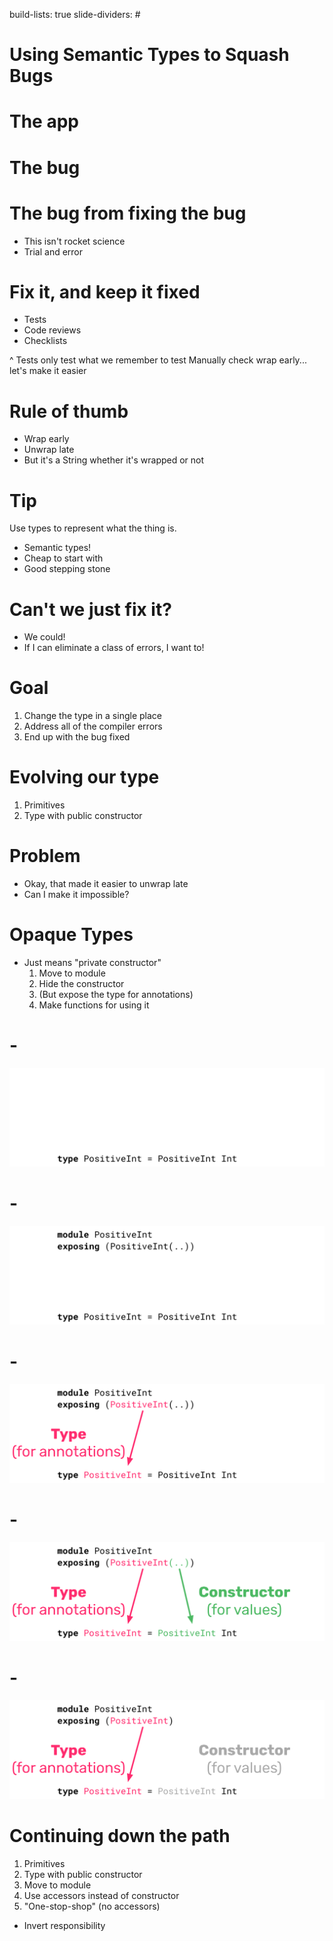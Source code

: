 build-lists: true
slide-dividers: #

# Using Semantic Types to Squash Bugs

# The app

# The bug

# The bug from fixing the bug

- This isn't rocket science
- Trial and error

# Fix it, and keep it fixed

- Tests
- Code reviews
- Checklists

^ Tests only test what we remember to test
Manually check wrap early...
let's make it easier

# Rule of thumb

- Wrap early
- Unwrap late
- But it's a String whether it's wrapped or not

# Tip

Use types to represent what the thing is.

- Semantic types!
- Cheap to start with
- Good stepping stone

# Can't we just fix it?

- We could!
- If I can eliminate a class of errors, I want to!

# Goal

1. Change the type in a single place
1. Address all of the compiler errors
1. End up with the bug fixed

# Evolving our type

1. Primitives
1. Type with public constructor

# Problem

- Okay, that made it easier to unwrap late
- Can I make it impossible?

# Opaque Types

- Just means "private constructor"
  1. Move to module
  1. Hide the constructor
  1. (But expose the type for annotations)
  1. Make functions for using it

# -

![fit](./img/opaque-types-0.png)

# -

![fit](./img/opaque-types-1.png)

# -

![fit](./img/opaque-types-2.png)

# -

![fit](./img/opaque-types-3.png)

# -

![fit](./img/opaque-types-4.png)

# Continuing down the path

1. Primitives
1. Type with public constructor
1. Move to module
1. Use accessors instead of constructor
1. "One-stop-shop" (no accessors)

- Invert responsibility
